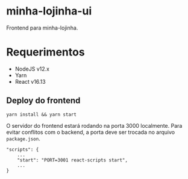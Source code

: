 # minha-lojinha-ui
Frontend para minha-lojinha.

# Requerimentos
 - NodeJS v12.x
 - Yarn
 - React v16.13
 
## Deploy do frontend

```
yarn install && yarn start
```

O servidor do frontend estará rodando na porta 3000 localmente. Para evitar conflitos com o backend, a porta deve ser trocada no arquivo `package.json`.

```
"scripts": {
    ...
    "start": "PORT=3001 react-scripts start",
    ...
}
```